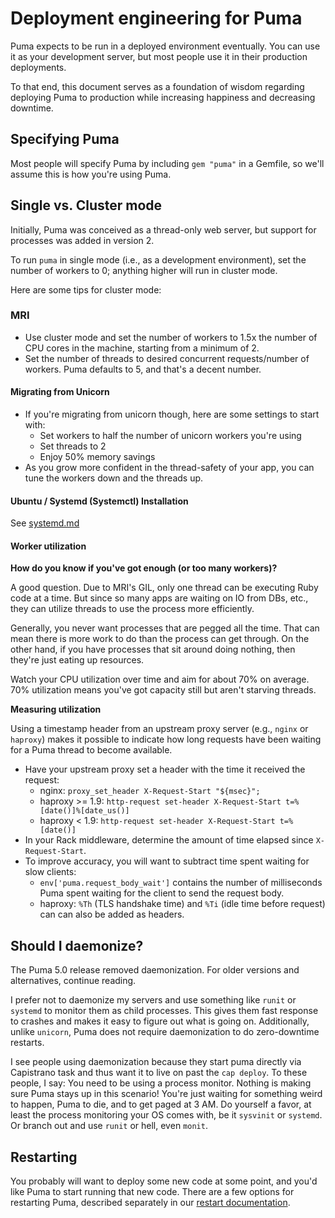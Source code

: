 # Deployment engineering for Puma

Puma expects to be run in a deployed environment eventually. You can use it as
your development server, but most people use it in their production deployments.

To that end, this document serves as a foundation of wisdom regarding deploying
Puma to production while increasing happiness and decreasing downtime.

## Specifying Puma

Most people will specify Puma by including `gem "puma"` in a Gemfile, so we'll
assume this is how you're using Puma.

## Single vs. Cluster mode

Initially, Puma was conceived as a thread-only web server, but support for
processes was added in version 2.

To run `puma` in single mode (i.e., as a development environment), set the
number of workers to 0; anything higher will run in cluster mode.

Here are some tips for cluster mode:

### MRI

* Use cluster mode and set the number of workers to 1.5x the number of CPU cores
  in the machine, starting from a minimum of 2.
* Set the number of threads to desired concurrent requests/number of workers.
  Puma defaults to 5, and that's a decent number.

#### Migrating from Unicorn

* If you're migrating from unicorn though, here are some settings to start with:
  * Set workers to half the number of unicorn workers you're using
  * Set threads to 2
  * Enjoy 50% memory savings
* As you grow more confident in the thread-safety of your app, you can tune the
  workers down and the threads up.

#### Ubuntu / Systemd (Systemctl) Installation

See [systemd.md](systemd.md)

#### Worker utilization

**How do you know if you've got enough (or too many workers)?**

A good question. Due to MRI's GIL, only one thread can be executing Ruby code at
a time. But since so many apps are waiting on IO from DBs, etc., they can
utilize threads to use the process more efficiently.

Generally, you never want processes that are pegged all the time. That can mean
there is more work to do than the process can get through. On the other hand, if
you have processes that sit around doing nothing, then they're just eating up
resources.

Watch your CPU utilization over time and aim for about 70% on average. 70%
utilization means you've got capacity still but aren't starving threads.

**Measuring utilization**

Using a timestamp header from an upstream proxy server (e.g., `nginx` or
`haproxy`) makes it possible to indicate how long requests have been waiting for
a Puma thread to become available.

* Have your upstream proxy set a header with the time it received the request:
    * nginx: `proxy_set_header X-Request-Start "${msec}";`
    * haproxy >= 1.9: `http-request set-header X-Request-Start
      t=%[date()]%[date_us()]`
    * haproxy < 1.9: `http-request set-header X-Request-Start t=%[date()]`
* In your Rack middleware, determine the amount of time elapsed since
  `X-Request-Start`.
* To improve accuracy, you will want to subtract time spent waiting for slow
  clients:
    * `env['puma.request_body_wait']` contains the number of milliseconds Puma
      spent waiting for the client to send the request body.
    * haproxy: `%Th` (TLS handshake time) and `%Ti` (idle time before request)
      can can also be added as headers.

## Should I daemonize?

The Puma 5.0 release removed daemonization. For older versions and alternatives,
continue reading.

I prefer not to daemonize my servers and use something like `runit` or `systemd`
to monitor them as child processes. This gives them fast response to crashes and
makes it easy to figure out what is going on. Additionally, unlike `unicorn`,
Puma does not require daemonization to do zero-downtime restarts.

I see people using daemonization because they start puma directly via Capistrano
task and thus want it to live on past the `cap deploy`. To these people, I say:
You need to be using a process monitor. Nothing is making sure Puma stays up in
this scenario! You're just waiting for something weird to happen, Puma to die,
and to get paged at 3 AM. Do yourself a favor, at least the process monitoring
your OS comes with, be it `sysvinit` or `systemd`. Or branch out and use `runit`
or hell, even `monit`.

## Restarting

You probably will want to deploy some new code at some point, and you'd like
Puma to start running that new code. There are a few options for restarting
Puma, described separately in our [restart documentation](restart.md).
